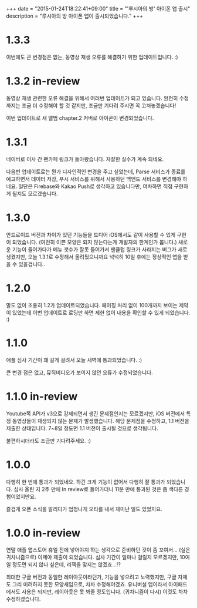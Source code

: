 +++
date = "2015-01-24T18:22:41+09:00"
title = "'루시아의 방' 아이폰 앱 출시"
description = "루시아의 방 아이폰 앱이 출시되었습니다."
+++

# 1.3.3

이번에도 큰 변경점은 없는, 동영상 재생 오류를 해결하기 위한 업데이트입니다. :)

# 1.3.2 in-review

동영상 재생 관련한 오류 해결을 위해서 여러번 업데이트가 되고 있습니다. 완전히 수정까지는 조금 더 수정해야 할 것 같지만, 조금만 기다려 주시면 꼭 고쳐놓겠습니다!

이번 업데이트로 새 앨범 chapter.2 커버로 아이콘이 변경되었습니다.

# 1.3.1

네이버로 이사 간 팬카페 링크가 돌아왔습니다. 자잘한 실수가 계속 되네요.

다음번 업데이트로는 뭔가 디자인적인 변경을 주고 싶었는데, Parse 서비스가 종료를 예고하면서 데이터 저장, 푸시 서비스를 위해서 사용하던 백앤드 서비스를 변경해야 하네요. 일단은 Firebase와 Kakao Push로 생각하고 있습니다만, 여차하면 직접 구현하게 될지도 모르겠습니다.

# 1.3.0

안드로이드 버전과 차이가 있던 기능들을 드디어 iOS에서도 같이 사용할 수 있게 구현이 되었습니다. (여전히 이쁜 모양은 되지 않는다는게 개발자의 한계인가 봅니다.) 새로운 기능이 들어가다가 메뉴 갯수가 잘못 들어가서 팬클럽 링크가 사라지는 버그가 새로 생겼지만, 오늘 1.3.1로 수정해서 올려뒀으니까요 넉넉히 10일 후에는 정상적인 앱을 받을 수 있을겁니다..

# 1.2.0

말도 없이 조용히 1.2가 업데이트되었습니다. 페이징 처리 없이 100개까지 보이는 제약이 있었는데 이번 업데이트로 로딩만 하면 제한 없이 내용을 확인할 수 있게 되었습니다. :)

# 1.1.0

애플 심사 기간이 꽤 길게 걸려서 오늘 새벽에 통과되었습니다. :)

큰 변경 점은 없고, 뮤직비디오가 보이지 않던 오류가 수정되었습니다.

# 1.1.0 in-review

Youtube쪽 API가 v3으로 강제되면서 생긴 문제점인지는 모르겠지만, iOS 버전에서 특정 동영상들이 재생되지 않는 문제가 발생했습니다. 해당 문제점을 수정하고, 1.1 버전을 제출한 상태입니다. 7~8일 정도면 1.1 버전이 출시될 것으로 생각됩니다.

불편하시더라도 조금만 기다려주세요. :)

# 1.0.0

다행히 한 번에 통과가 되었네요. 하긴 크게 기능이 없어서 다행히 잘 통과가 되었습니다. 심사 올린 지 2주 만에 In review로 들어가더니 11분 만에 통과된 것은 좀 색다른 경험이었지만요. 

즐겁게 오픈 소식을 알리다가 엄청나게 오타를 내서 재미난 일도 있었지요.

# 1.0.0 in-review

연말 애플 앱스토어 휴일 전에 넣어야지 하는 생각으로 준비하던 것이 좀 꼬여서... (실은 귀차니즘으로) 이제야 제출이 되었습니다. 심사 기간이 얼마나 걸릴지 모르겠지만, 10여 일 정도면 되지 않나 싶은데, 리젝을 맞지는 않겠죠...!?

최대한 구글 버전과 동일한 레이아웃이라던가, 기능을 넣으려고 노력했지만, 구글 자체도 그리 미려하지 못한 모양새임으로, 차차 수정해야겠죠. 유니버설 앱이라서 아이패드에서도 사용은 되지만, 레이아웃은 못 봐줄 정도입니다. (귀차니즘이 다시) 이것도 차차 수정하겠습니다.